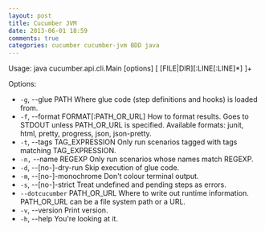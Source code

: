 ```yaml
---
layout: post
title: Cucumber JVM
date: 2013-06-01 18:59
comments: true
categories: cucumber cucumber-jvm BDD java
---
```

Usage: java cucumber.api.cli.Main [options] [ [FILE|DIR][:LINE[:LINE]*] ]+

Options:

* `-g`, --glue PATH                    Where glue code (step definitions and hooks) is loaded from.
* `-f`, --format FORMAT[:PATH_OR_URL]  How to format results. Goes to STDOUT unless PATH_OR_URL is specified.
   Available formats: junit, html, pretty, progress, json, json-pretty.
* `-t`, --tags TAG_EXPRESSION          Only run scenarios tagged with tags matching TAG_EXPRESSION.
* `-n,` --name REGEXP                  Only run scenarios whose names match REGEXP.
* `-d`, --[no-]-dry-run                Skip execution of glue code.
* `-m`, --[no-]-monochrome             Don't colour terminal output.
* `-s`, --[no-]-strict                 Treat undefined and pending steps as errors.
* `--dotcucumber` PATH_OR_URL      Where to write out runtime information. PATH_OR_URL can be a file system
    path or a URL.
* `-v`, --version                      Print version.
* `-h`, --help                         You're looking at it.

